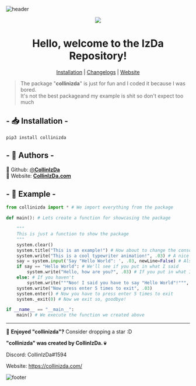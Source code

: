 ![header](https://capsule-render.vercel.app/api?type=waving&color=00ffff&text=CollinIzDa&fontColor=FFF&fontSize=90&animation=fadeIn&fontAlignY=38&desc=pip%20install%20collinizda&descAlignY=51&descAlign=64&height=300&section=header)

<div align="center">
  <img src="https://collinizda.com/img/besen.png"></img>
</div>

<h1 align="center">
  Hello, welcome to the IzDa Repository!
</h1>

<p align="center">
<a href="https://github.com/CollinIzDa/pip-install-collinizda#--installation--">Installation</a> |
<a href="https://github.com/CollinIzDa/pip-install-collinizda/blob/main/Changelog.md">Changelogs</a> |
<a href="https://collinizda.com">Website</a>
</p>

> The package "**collinizda**" is just for fun and I coded it because I was bored.
> <br>
> It's not the best packageand my example is shit so don't expect too much

## - 📥 Installation -
```ssh
pip3 install collinizda
```

## - 👤 Authors -
👤 Github: [@**CollinIzDa**](https://github.com/collinizda)<br>
👤 Website: [**CollinIzDa.com**](https://collinizda.com/)

## - 📍 Example -
```py
from collinizda import * # We import everything from the package

def main(): # Lets create a function for showcasing the package

    """
    This is just a function to show the package
    """
    system.clear()
    system.title("This is an example!") # How about to change the console title
    system.write("This is a cool typewriter animation!", .03) # A nice typewriter animation
    say = system.input('Say "Hello World": ', .03, newLine=False) # Also a typewriter animation but as an input
    if say == "Hello World": # We'll see if you put in what I said
        system.write("Hello, how are you?", .03) # If you put in what I said, we'll ask how you're doing
    else: # If you haven't
        system.write("""Noo! I said you have to say "Hello World"!""", .03) # We're telling you to type in "Hello World" like we said above
    system.write("Now press enter 5 times to exit", .03)
    system.enter() # Now you have to press enter 5 times to exit
    system._exit(0) # Now we exit so, goodbye!

if __name__ == "__main__":
    main() # We execute the function we created above
```

---

🌟 **Enjoyed "collinizda"?** Consider dropping a star :D

**"collinizda" was created by CollinIzDa. 💀**

Discord: CollinIzDa#1594

Website: https://collinizda.com/

![footer](https://capsule-render.vercel.app/api?type=waving&color=00ffff&height=200&section=footer)
